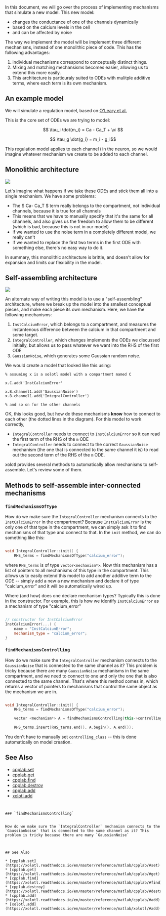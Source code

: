 In this document, we will go over the process of implementing mechanisms that simulate a new model. This new model:


 
* changes the conductance of one of the channels dynamically
* based on the calcium levels in the cell
* and can be affected by noise


The way we implement the model will be implement three different mechanisms, instead of one monolithic piece of code. This has the following advantages:

1. individual mechanisms correspond to conceptually distinct things. 
2. Mixing and matching mechansisms becomes easier, allowing us to extend this more easily. 
3. This architecture is particuraly suited to ODEs with mulitple additive terms, where each term is its own mechanism. 



## An example model

We will simulate a regulation model, based on [O'Leary et al.](https://www.cell.com/neuron/fulltext/S0896-6273(14)00292-X)

This is the core set of ODEs we are trying to model:

$$ \tau_i \dot{m_i} = Ca - Ca_T + \xi $$

$$ \tau_g \dot{g_i} = m_i - g_i$$

This regulation model applies to each channel $i$ in the neuron, so we would imagine whatever mechanism we create to be added to each channel. 


## Monolithic architecture

![](https://user-images.githubusercontent.com/6005346/109223411-8a087600-7788-11eb-8f2a-c2b5dac8e01c.png)

Let's imagine what happens if we take these ODEs and stick them all into a single mechanism. We have some problems:

* The $ Ca- Ca_T $ term really belongs to the compartment, not individual channels, because it is true for all channels
* This means that we have to manually specify that it's the same for all channels, and also gives us the freedom to allow them to be different (which is bad, because this is not in our model)
* If we wanted to use the noise term in a completely different model, we really can't
* If we wanted to replace the first two terms in the first ODE with something else, there's no easy way to do it. 

In summary, this monolithic architecture is brittle, and doesn't allow for expansion and limits our flexibility in the model. 

## Self-assembling architecture 

![](https://user-images.githubusercontent.com/6005346/109225710-a3f78800-778b-11eb-9a32-094f8b0b6068.png)

An alternate way of writing this model is to use a "self-assembling" architecture, where we break up the model into the smallest conceptual pieces, and make each piece its own mechanism. Here, we have the following mechanisms:

1. `InstCalciumError`, which belongs to a compartment, and measures the instantenous difference between the calcium in that compartment and some target. 
2. `IntegralController`, which changes implements the ODEs we discussed initially, but allows us to pass whatever we want into the RHS of the first ODE
3. `GaussianNoise`, which generates some Gaussian random noise. 


We would create a model that looked like this using:

```
% assuming x is a xolotl model with a compartment named C

x.C.add('InstCalciumError'

x.B.channel1.add('GaussianNoise')
x.B.channel1.add('IntegralController')

% and so on for the other channels

```

OK, this looks good, but how do these mechanisms **know** how to connect to each other (the dotted lines in the diagram). For this model to work correctly, 

* `IntegralController` needs to connect to `InstCalciumError` so it can read the first term of the RHS of the `m` ODE
* `IntegralController` needs to connect to the correct `GaussianNoise` mechanism (the one that is connected to the same channel it is) to read out the second term of the RHS of the `m` ODE. 

xolotl provides several methods to automatically allow mechanisms to self-assemble. Let's review some of them. 

## Methods to self-assemble inter-connected mechanisms 

### `findMechanismsOfType`

How do we make sure the `IntegralController` mechanism connects to the `InstCalciumError` in the compartment? Because `InstCalciumError` is the only one of that type in the compartment, we can simply ask it to find mechanisms of that type and connect to that. In the `init` method, we can do something like this:


```C++

void IntegralController::init() {
    RHS_terms = findMechanismsOfType("calcium_error");
```

where `RHS_terms` is of type `vector<mechanism*>`. Now this mechanism has a list of pointers to all mechanisms of this type in the compartment. This allows us to easily extend this model to add another additive term to the ODE -- simply add a new a new mechanism and declare it of type "calcium_error" and it will be automatically wired up. 

Where (and how) does one declare mechanism types? Typically this is done in the constructor. For example, this is how we identify `InstCalciumError` as a mechanism of type "calcium_error"

```C++

// constructor for InstCalciumError
InstCalciumError(...) {
    name = "InstCalciumError";
    mechanism_type = "calcium_error";
}
```


### `findMechanismsControlling`


How do we make sure the `IntegralController` mechanism connects to the `GaussianNoise` that is connected to the same channel as it? This problem is tricky because there are many `GaussianNoise` mechanisms in the same compartment, and we need to connect to one and only the one that is also connected to the same channel. That's where this method comes in, which returns a vector of pointers to mechanisms that control the same object as the mechanism we are in. 

```C++

void IntegralController::init() {
    RHS_terms = findMechanismsOfType("calcium_error");

    vector <mechanism*> A = findMechanismsControlling(this->controlling_class.c_str())

    RHS_terms.insert(RHS_terms.end(), A.begin(), A.end());
```

You don't have to manually set `controlling_class` -- this is done automatically on model creation. 


## See Also

* [cpplab.set](https://xolotl.readthedocs.io/en/master/reference/matlab/cpplab/#set)
* [cpplab.get](https://xolotl.readthedocs.io/en/master/reference/matlab/cpplab/#get)
* [cpplab.find](https://xolotl.readthedocs.io/en/master/reference/matlab/cpplab/#find)
* [cpplab.destroy](https://xolotl.readthedocs.io/en/master/reference/matlab/cpplab/#destroy)
* [cpplab.add](https://xolotl.readthedocs.io/en/master/reference/matlab/cpplab/#add)
* [xolotl.add](https://xolotl.readthedocs.io/en/master/reference/matlab/xolotl/#add)
```


### `findMechanismsControlling`


How do we make sure the `IntegralController` mechanism connects to the `GaussianNoise` that is connected to the same channel as it? This problem is tricky because there are many `GaussianNoise`



## See Also

* [cpplab.set](https://xolotl.readthedocs.io/en/master/reference/matlab/cpplab/#set)
* [cpplab.get](https://xolotl.readthedocs.io/en/master/reference/matlab/cpplab/#get)
* [cpplab.find](https://xolotl.readthedocs.io/en/master/reference/matlab/cpplab/#find)
* [cpplab.destroy](https://xolotl.readthedocs.io/en/master/reference/matlab/cpplab/#destroy)
* [cpplab.add](https://xolotl.readthedocs.io/en/master/reference/matlab/cpplab/#add)
* [xolotl.add](https://xolotl.readthedocs.io/en/master/reference/matlab/xolotl/#add)